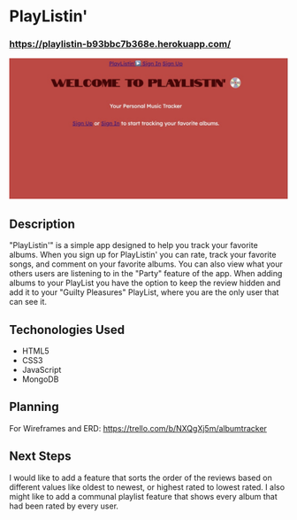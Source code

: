 # PlayListin'

### https://playlistin-b93bbc7b368e.herokuapp.com/

![playlistin website screenshot](./albumtrack.jpg)

## Description
"PlayListin'" is a simple app designed to help you track your favorite albums. When you sign up for PlayListin' you can rate, track your favorite songs, and comment on your favorite albums. You can also view what your others users are listening to in the "Party" feature of the app. When adding albums to your PlayList you have the option to keep the review hidden and add it to your "Guilty Pleasures" PlayList, where you are the only user that can see it.


## Techonologies Used
- HTML5
- CSS3
- JavaScript
- MongoDB

## Planning
For Wireframes and ERD:
https://trello.com/b/NXQgXj5m/albumtracker

## Next Steps
I would like to add a feature that sorts the order of the reviews based on different values like oldest to newest, or highest rated to lowest rated. I also might like to add a communal playlist feature that shows every album that had been rated by every user. 



